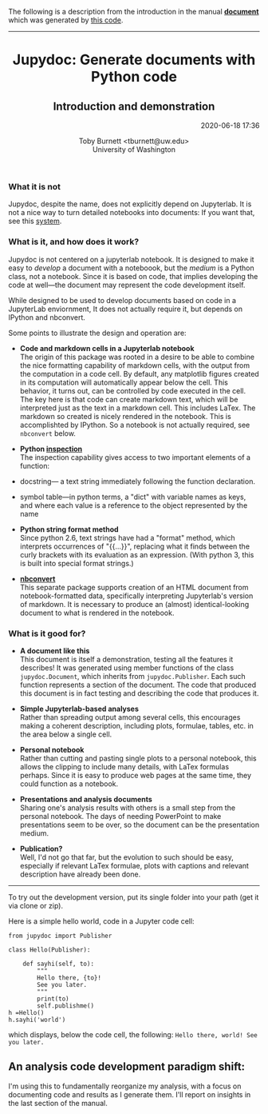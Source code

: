 The following is a description from the introduction in the manual  **[document](https://tburnett.github.io/jupydoc.documents.Manual)** which was generated by [this code](jupydoc/manual.py).

---
<header>
<h1>Jupydoc: Generate documents with Python code </h1>
<h2>Introduction and demonstration </h2>
<p style="text-align: right;">2020-06-18 17:36</p> 
<p style="text-align: center;" >Toby Burnett &lt;tburnett@uw.edu&gt;<br>University of Washington<br></p>

</header>

### What it is **not**
Jupydoc, despite the name, does not explicitly depend on Jupyterlab. 
It is not a nice way to turn 
detailed notebooks into documents: If you want that, see this 
[system](http://blog.juliusschulz.de/blog/ultimate-ipython-notebook). 

### What is it, and how does it work?
Jupydoc is not centered on a jupyterlab notebook. It is designed to make it easy to *develop* a
document with a noteboook, but the *medium* is a Python class, not a  notebook. Since it is
based on code, that implies developing the code at well&mdash;the document 
may represent the code development itself.

While designed to be used to develop documents based on code in a JupyterLab enviornment,
It does not actually require it, but depends on IPython and nbconvert.
 
Some points to illustrate the design and operation are:

* **Code and markdown cells in a Jupyterlab notebook**<br>
The origin of this package was rooted in a desire to be able to combine 
the nice formatting capability of   markdown cells, with the output from 
the computation in a code cell. By default, any matplotlib
figures created in its computation will automatically appear below the cell. 
This behavior, it turns out, can be controlled  by code executed in the cell.
The key here is that code can create markdown text,
which will be interpreted just as the text in a markdown cell. 
This includes LaTex. The markdown so created
is nicely rendered in the notebook. 
This is accomplishted by IPython. So a notebook is not actually required, 
see `nbconvert` below.
 
* **Python [inspection](https://docs.python.org/3/library/inspect.html)**
<br>The inspection capability gives access to two important elements of a function:
 * docstring&mdash; a text string immediately following the function declaration.
 * symbol table&mdash;in python terms, a "dict" with variable names as keys, 
 and where each value is a reference to the object represented by the name

* **Python string format method**<br>
Since python 2.6, text strings have had a "format" method, which interprets 
occurrences of "{{...}}",  replacing what it finds between the
curly brackets with its evaluation as an expression. 
(With python 3, this is built into special format strings.)

* **[nbconvert](https://nbconvert.readthedocs.io/en/latest/)**
<br>This separate package supports creation of an HTML document from notebook-formatted data, specifically 
interpreting Jupyterlab's version of markdown. 
It is necessary to produce an (almost) identical-looking  document to what is rendered in the notebook.

### What is it good for?

* **A document like this**<br>
This document is itself a demonstration, testing all the features it describes! 
It was generated using member functions  of the class `jupydoc.Document`, 
which inherits from `jupydoc.Publisher`.
Each such function represents a section of the document. 
The code that produced this document is in fact testing and 
describing the code that produces it.
       
* **Simple Jupyterlab-based analyses**<br>
Rather than spreading output among several cells, this encourages 
making a coherent description, including  plots, formulae, tables, etc. 
in the area below a single cell.

* **Personal notebook**<br>
Rather than cutting and pasting single plots to a personal notebook, this allows the clipping 
to include many details, with LaTex formulas perhaps. Since it is easy to produce web pages at the
same time, they could function as a notebook.

* **Presentations and analysis documents**<br>
Sharing one's analysis results with others is a small step from the personal notebook. The days of 
needing PowerPoint to make presentations seem to be over, so the document can be the presentation medium.

* **Publication?**<br>
Well, I'd not go that far, but the evolution to such should be easy, especially if relevant LaTex
formulae, plots with captions and relevant description have already been done.

---
To try out the development version, put its single folder into your path (get it via clone or zip).

Here is a simple hello world, code in a Jupyter code cell:

```
from jupydoc import Publisher

class Hello(Publisher):
    
    def sayhi(self, to):
        """         
        Hello there, {to}!        
        See you later.
        """
        print(to)
        self.publishme()
h =Hello()
h.sayhi('world')
```
which displays, below the code cell, the following:
`Hello there, world! See you later.`

## An analysis code development paradigm shift:
I'm using this to fundamentally reorganize my analysis, with a focus on documenting code and results as I generate them. I'll
report on insights in the last section of the manual.

